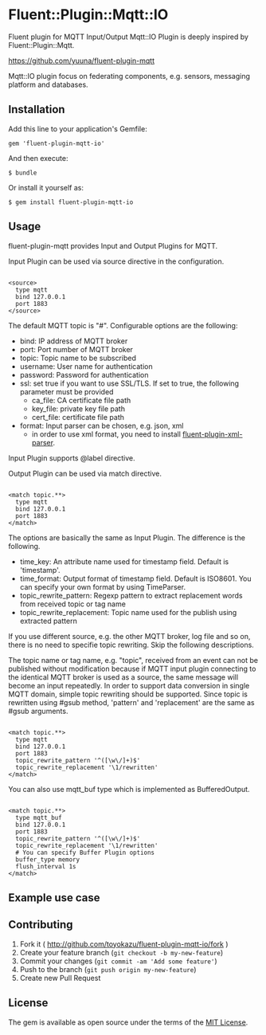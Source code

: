 # Fluent::Plugin::Mqtt::IO

Fluent plugin for MQTT Input/Output
Mqtt::IO Plugin is deeply inspired by Fluent::Plugin::Mqtt.

https://github.com/yuuna/fluent-plugin-mqtt

Mqtt::IO plugin focus on federating components, e.g. sensors, messaging platform and databases.

## Installation

Add this line to your application's Gemfile:

    gem 'fluent-plugin-mqtt-io'

And then execute:

    $ bundle

Or install it yourself as:

    $ gem install fluent-plugin-mqtt-io


## Usage

fluent-plugin-mqtt provides Input and Output Plugins for MQTT.

Input Plugin can be used via source directive in the configuration.

```

<source>
  type mqtt
  bind 127.0.0.1
  port 1883
</source>

```

The default MQTT topic is "#". Configurable options are the following:

- bind: IP address of MQTT broker
- port: Port number of MQTT broker
- topic: Topic name to be subscribed
- username: User name for authentication
- password: Password for authentication
- ssl: set true if you want to use SSL/TLS. If set to true, the following parameter must be provided
  - ca_file: CA certificate file path
  - key_file: private key file path
  - cert_file: certificate file path
- format: Input parser can be chosen, e.g. json, xml
  - in order to use xml format, you need to install [fluent-plugin-xml-parser](https://github.com/toyokazu/fluent-plugin-xml-parser]).

Input Plugin supports @label directive.

Output Plugin can be used via match directive.

```

<match topic.**>
  type mqtt
  bind 127.0.0.1
  port 1883
</match>

```

The options are basically the same as Input Plugin. The difference is the following.

- time_key: An attribute name used for timestamp field. Default is 'timestamp'.
- time_format: Output format of timestamp field. Default is ISO8601. You can specify your own format by using TimeParser.
- topic_rewrite_pattern: Regexp pattern to extract replacement words from received topic or tag name
- topic_rewrite_replacement: Topic name used for the publish using extracted pattern

If you use different source, e.g. the other MQTT broker, log file and so on, there is no need to specifie topic rewriting. Skip the following descriptions.

The topic name or tag name, e.g. "topic", received from an event can not be published without modification because if MQTT input plugin connecting to the identical MQTT broker is used as a source, the same message will become an input repeatedly. In order to support data conversion in single MQTT domain, simple topic rewriting should be supported. Since topic is rewritten using #gsub method, 'pattern' and 'replacement' are the same as #gsub arguments.


```

<match topic.**>
  type mqtt
  bind 127.0.0.1
  port 1883
  topic_rewrite_pattern '^([\w\/]+)$'
  topic_rewrite_replacement '\1/rewritten'
</match>

```

You can also use mqtt_buf type which is implemented as BufferedOutput.

```

<match topic.**>
  type mqtt_buf
  bind 127.0.0.1
  port 1883
  topic_rewrite_pattern '^([\w\/]+)$'
  topic_rewrite_replacement '\1/rewritten'
  # You can specify Buffer Plugin options
  buffer_type memory
  flush_interval 1s
</match>

```


## Example use case



## Contributing

1. Fork it ( http://github.com/toyokazu/fluent-plugin-mqtt-io/fork )
2. Create your feature branch (`git checkout -b my-new-feature`)
3. Commit your changes (`git commit -am 'Add some feature'`)
4. Push to the branch (`git push origin my-new-feature`)
5. Create new Pull Request


## License

The gem is available as open source under the terms of the [MIT License](http://opensource.org/licenses/MIT).

